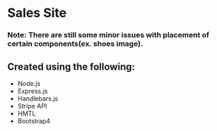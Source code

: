 # Sales Site
### Note: There are still some minor issues with placement of certain components(ex. shoes image).
## **Created using the following:**
- Node.js
- Express.js
- Handlebars.js
- Stripe API
- HMTL 
- Bootstrap4
